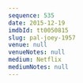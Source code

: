 ```yaml
---
sequence: 535
date: 2015-12-19
imdbId: tt0050815
slug: pal-joey-1957
venue: null
venueNotes: null
medium: Netflix
mediumNotes: null
---
```

